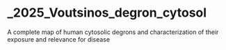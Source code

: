 # _2025_Voutsinos_degron_cytosol
A complete map of human cytosolic degrons and characterization of their exposure and relevance for disease

